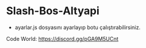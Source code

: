 # Slash-Bos-Altyapi
- ayarlar.js dosyasını ayarlayıp botu çalıştırabilirsiniz.

Code World: https://discord.gg/pGA9M5UCnt
